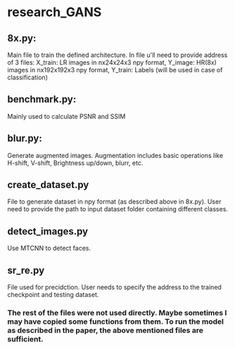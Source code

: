 # research_GANS

## 8x.py:
Main file to train the defined architecture.
In file u'll need to provide address of 3 files:
X_train: LR images in nx24x24x3 npy format,
Y_image: HR(8x) images in nx192x192x3 npy format,
Y_train: Labels (will be used in case of classification)

## benchmark.py:
Mainly used to calculate PSNR and SSIM

## blur.py:
Generate augmented images. Augmentation includes basic operations like H-shift, V-shift, Brightness up/down, blurr, etc.

## create_dataset.py
File to generate dataset in npy format (as described above in 8x.py). User need to provide the path to input dataset folder containing different classes.

## detect_images.py
Use MTCNN to detect faces.

## sr_re.py
File used for precidction. User needs to specify the address to the trained checkpoint and testing dataset.

### The rest of the files were not used directly. Maybe sometimes I may have copied some functions from them. To run the model as described in the paper, the above mentioned files are sufficient.
